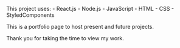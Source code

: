 This project uses:
    - React.js
    - Node.js
    - JavaScript
    - HTML
    - CSS
    - StyledComponents

This is a portfolio page to host present and future projects.

Thank you for taking the time to view my work.